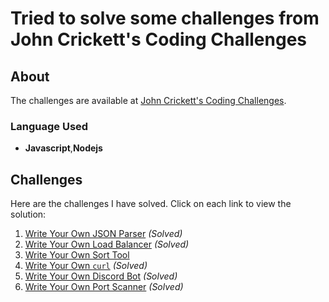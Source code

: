# Tried to solve some challenges from John Crickett's Coding Challenges

## About

The challenges are available at [John Crickett's Coding Challenges](https://codingchallenges.fyi/challenges/intro).

### Language Used

- **Javascript**,**Nodejs**

## Challenges

Here are the challenges I have solved. Click on each link to view the solution:


1. [Write Your Own JSON Parser](./json_parser) *(Solved)*
2. [Write Your Own Load Balancer](./load-balancer) *(Solved)*
3. [Write Your Own Sort Tool](./sort-tool)
4. [Write Your Own `curl`](./curl) *(Solved)*
5. [Write Your Own Discord Bot](./discordBot) *(Solved)*
7. [Write Your Own Port Scanner](./(45)portScanner) *(Solved)*



